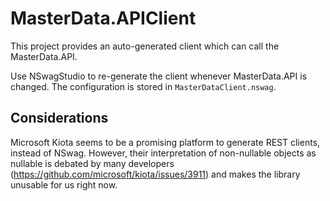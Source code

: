 ﻿# MasterData.APIClient

This project provides an auto-generated client which can call the MasterData.API.

Use NSwagStudio to re-generate the client whenever MasterData.API is changed.
The configuration is stored in `MasterDataClient.nswag`.

## Considerations

Microsoft Kiota seems to be a promising platform to generate REST clients, 
instead of NSwag. However, their interpretation of non-nullable objects as nullable
is debated by many developers (https://github.com/microsoft/kiota/issues/3911)
and makes the library unusable for us right now.

